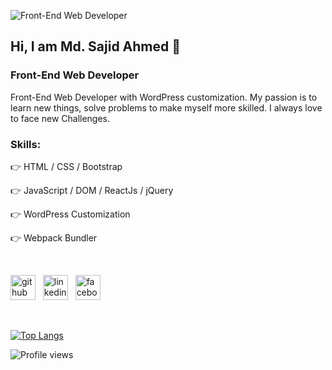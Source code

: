 ![Front-End Web Developer](https://scontent.fdac24-2.fna.fbcdn.net/v/t39.30808-6/272872480_2140385446112823_6014414508037528304_n.jpg?_nc_cat=111&ccb=1-5&_nc_sid=730e14&_nc_eui2=AeFm5cEvidLM6wFNEer6bumGRgoA1-z5B0FGCgDX7PkHQTXSegzWQXEpD_B7M6IiTc4qtNMcv4h6RdY9oeEHvqhl&_nc_ohc=d0RFn-LY8lwAX8N3H9U&_nc_ht=scontent.fdac24-2.fna&oh=00_AT_2Ywyf3Amrkozx3Mc-N7p7J7bDux-prE3KymPdzHQ1_w&oe=61F932E7)

## Hi, I am Md. Sajid Ahmed 👋
### Front-End Web Developer

Front-End Web Developer with WordPress customization. My passion is to learn new things, solve problems to make myself more skilled. I always love to face new Challenges.

### Skills: 

👉  HTML / CSS / Bootstrap

👉  JavaScript / DOM / ReactJs / jQuery  

👉  WordPress Customization

👉  Webpack Bundler

<br />

[<img src='https://github.githubassets.com/images/modules/logos_page/GitHub-Mark.png' alt='github' height='40'>](https://github.com/md-sajidahmed) &nbsp; [<img src='https://cdn.jsdelivr.net/npm/simple-icons@3.0.1/icons/linkedin.svg' alt='linkedin' height='40'>](https://www.linkedin.com/in/md-sajidahmed/) &nbsp; [<img src='https://cdn.jsdelivr.net/npm/simple-icons@3.0.1/icons/facebook.svg' alt='facebook' height='40'>](https://www.facebook.com/sajid.ahmed.7796420)  

<br />

[![Top Langs](https://github-readme-stats.vercel.app/api/top-langs/?username=md-sajidahmed)](https://github.com/anuraghazra/github-readme-stats)

![Profile views](https://gpvc.arturio.dev/md-sajidahmed)  
